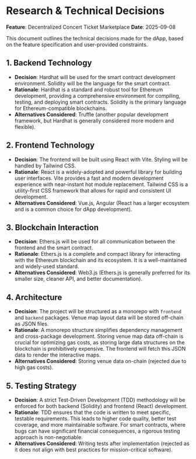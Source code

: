 # Research & Technical Decisions

**Feature**: Decentralized Concert Ticket Marketplace
**Date**: 2025-09-08

This document outlines the technical decisions made for the dApp, based on the feature specification and user-provided constraints.

## 1. Backend Technology

-   **Decision**: Hardhat will be used for the smart contract development environment. Solidity will be the language for the smart contract.
-   **Rationale**: Hardhat is a standard and robust tool for Ethereum development, providing a comprehensive environment for compiling, testing, and deploying smart contracts. Solidity is the primary language for Ethereum-compatible blockchains.
-   **Alternatives Considered**: Truffle (another popular development framework, but Hardhat is generally considered more modern and flexible).

## 2. Frontend Technology

-   **Decision**: The frontend will be built using React with Vite. Styling will be handled by Tailwind CSS.
-   **Rationale**: React is a widely-adopted and powerful library for building user interfaces. Vite provides a fast and modern development experience with near-instant hot module replacement. Tailwind CSS is a utility-first CSS framework that allows for rapid and consistent UI development.
-   **Alternatives Considered**: Vue.js, Angular (React has a larger ecosystem and is a common choice for dApp development).

## 3. Blockchain Interaction

-   **Decision**: Ethers.js will be used for all communication between the frontend and the smart contract.
-   **Rationale**: Ethers.js is a complete and compact library for interacting with the Ethereum blockchain and its ecosystem. It is a well-maintained and widely-used standard.
-   **Alternatives Considered**: Web3.js (Ethers.js is generally preferred for its smaller size, cleaner API, and better documentation).

## 4. Architecture

-   **Decision**: The project will be structured as a monorepo with `frontend` and `backend` packages. Venue map layout data will be stored off-chain as JSON files.
-   **Rationale**: A monorepo structure simplifies dependency management and cross-package development. Storing venue map data off-chain is crucial for optimizing gas costs, as storing large data structures on the blockchain is prohibitively expensive. The frontend will fetch this JSON data to render the interactive maps.
-   **Alternatives Considered**: Storing venue data on-chain (rejected due to high gas costs).

## 5. Testing Strategy

-   **Decision**: A strict Test-Driven Development (TDD) methodology will be enforced for both backend (Solidity) and frontend (React) development.
-   **Rationale**: TDD ensures that the code is written to meet specific, testable requirements. This leads to higher code quality, better test coverage, and more maintainable software. For smart contracts, where bugs can have significant financial consequences, a rigorous testing approach is non-negotiable.
-   **Alternatives Considered**: Writing tests after implementation (rejected as it does not align with best practices for mission-critical software).
